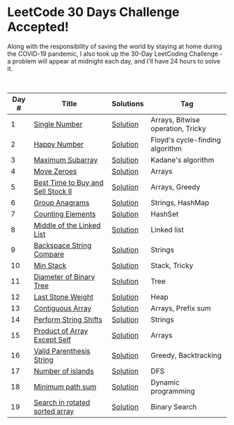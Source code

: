 # LeetCode 30 Days Challenge Accepted!

Along with the responsibility of saving the world by staying at home during the COVID-19 pandemic, I also took up the 30-Day LeetCoding Challenge - a problem will appear at midnight each day, and I'll have 24 hours to solve it.

<br/>

|  Day #  |      Title     |   Solutions  | Tag                   
|-----|----------------|---------------|-------------
|1|[Single Number](https://leetcode.com/explore/featured/card/30-day-leetcoding-challenge/528/week-1/3283/)|[Solution](../master/Day1_SingleNumber.java) |Arrays, Bitwise operation, Tricky|
|2|[Happy Number](https://leetcode.com/explore/featured/card/30-day-leetcoding-challenge/528/week-1/3284/)|[Solution](../master/Day2_HappyNumber.java) |Floyd's cycle-finding algorithm|
|3|[Maximum Subarray](https://leetcode.com/explore/featured/card/30-day-leetcoding-challenge/528/week-1/3285/)|[Solution](../master/Day3_MaximumSubarray.java) |Kadane's algorithm|
|4|[Move Zeroes](https://leetcode.com/explore/featured/card/30-day-leetcoding-challenge/528/week-1/3286/)|[Solution](../master/Day4_MoveZeroes.java) |Arrays|
|5|[Best Time to Buy and Sell Stock II](https://leetcode.com/explore/featured/card/30-day-leetcoding-challenge/528/week-1/3287/)|[Solution](../master/Day5_BestTimeToBuyAndSellStockII.java) |Arrays, Greedy|
|6|[Group Anagrams](https://leetcode.com/explore/featured/card/30-day-leetcoding-challenge/528/week-1/3288/)|[Solution](../master/Day6_GroupAnagrams.java) |Strings, HashMap|
|7|[Counting Elements](https://leetcode.com/explore/featured/card/30-day-leetcoding-challenge/528/week-1/3289/)|[Solution](../master/Day7_CountingElements.java) |HashSet|
|8|[Middle of the Linked List](https://leetcode.com/explore/featured/card/30-day-leetcoding-challenge/528/week-1/3290/)|[Solution](../master/Day8_MiddleOfTheLinkedList.java) |Linked list|
|9|[Backspace String Compare](https://leetcode.com/explore/featured/card/30-day-leetcoding-challenge/528/week-1/3291/)|[Solution](../master/Day9_BackspaceStringCompare.java) |Strings|
|10|[Min Stack](https://leetcode.com/explore/featured/card/30-day-leetcoding-challenge/528/week-1/3292/)|[Solution](../master/Day10_MinStack.java) |Stack, Tricky|
|11|[Diameter of Binary Tree](https://leetcode.com/explore/featured/card/30-day-leetcoding-challenge/528/week-1/32893/)|[Solution](../master/Day11_DiameterOfBinaryTree.java) |Tree|
|12|[Last Stone Weight](https://leetcode.com/explore/featured/card/30-day-leetcoding-challenge/528/week-1/3297/)|[Solution](../master/Day12_LastStoneWeight.java) |Heap|
|13|[Contiguous Array](https://leetcode.com/explore/featured/card/30-day-leetcoding-challenge/528/week-1/3298/)|[Solution](../master/Day13_ContiguousArray.java) |Arrays, Prefix sum|
|14|[Perform String Shifts](https://leetcode.com/explore/featured/card/30-day-leetcoding-challenge/528/week-1/3299/)|[Solution](../master/Day14_PerformStringShifts.java) |Strings|
|15|[Product of Array Except Self](https://leetcode.com/explore/featured/card/30-day-leetcoding-challenge/528/week-1/3300/)|[Solution](../master/Day15_ProductOfArrayExceptSelf.java) |Arrays|
|16|[Valid Parenthesis String](https://leetcode.com/explore/featured/card/30-day-leetcoding-challenge/528/week-1/3301/)|[Solution](../master/Day16_ValidParenthesisString.java) |Greedy, Backtracking|
|17|[Number of islands](https://leetcode.com/explore/featured/card/30-day-leetcoding-challenge/528/week-1/3302/)|[Solution](../master/Day17_NumberOfIslands.java) |DFS|
|18|[Minimum path sum](https://leetcode.com/explore/featured/card/30-day-leetcoding-challenge/528/week-1/3303/)|[Solution](../master/Day18_MinimumPathSum.java) |Dynamic programming|
|19|[Search in rotated sorted array](https://leetcode.com/explore/featured/card/30-day-leetcoding-challenge/528/week-1/3304/)|[Solution](../master/Day19_SearchInRotatedSortedArray.java) |Binary Search|